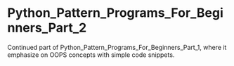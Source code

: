 # Python_Pattern_Programs_For_Beginners_Part_2
Continued part of Python_Pattern_Programs_For_Beginners_Part_1, where it emphasize on OOPS concepts with simple code snippets.
